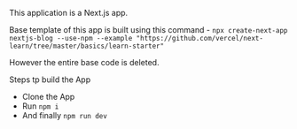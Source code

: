 This application is a Next.js app.

Base template of this app is built using this command - `npx create-next-app nextjs-blog --use-npm --example "https://github.com/vercel/next-learn/tree/master/basics/learn-starter"`

However the entire base code is deleted.

Steps tp build the App

- Clone the App
- Run `npm i`
- And finally `npm run dev`
